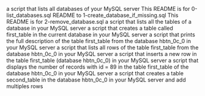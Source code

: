 a script that lists all databases of your MySQL server
This README is for 0-list_databases.sql
README to 1-create_database_if_missing.sql
This README is for 2-remove_database.sql
a script that lists all the tables of a database in your MySQL server
a script that creates a table called first_table in the current database in your MySQL server
a script that prints the full description of the table first_table from the database hbtn_0c_0 in your MySQL server
a script that lists all rows of the table first_table from the database hbtn_0c_0 in your MySQL server
a script that inserts a new row in the table first_table (database hbtn_0c_0) in your MySQL server
a script that displays the number of records with id = 89 in the table first_table of the database hbtn_0c_0 in your MySQL server
a script that creates a table second_table in the database hbtn_0c_0 in your MySQL server and add multiples rows
